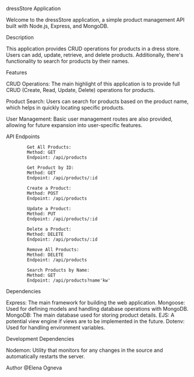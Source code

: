 ﻿dressStore Application

Welcome to the dressStore application, a simple product management API built with Node.js, Express, and MongoDB.

Description

This application provides CRUD operations for products in a dress store. Users can add, update, retrieve, and delete products. Additionally, there's functionality to search for products by their names.

Features

CRUD Operations: The main highlight of this application is to provide full CRUD (Create, Read, Update, Delete) operations for products.

Product Search: Users can search for products based on the product name, which helps in quickly locating specific products.

User Management: Basic user management routes are also provided, allowing for future expansion into user-specific features.

API Endpoints

            Get All Products:
            Method: GET
            Endpoint: /api/products

            Get Product by ID:
            Method: GET
            Endpoint: /api/products/:id

            Create a Product:
            Method: POST
            Endpoint: /api/products

            Update a Product:
            Method: PUT
            Endpoint: /api/products/:id

            Delete a Product:
            Method: DELETE
            Endpoint: /api/products/:id

            Remove All Products:
            Method: DELETE
            Endpoint: /api/products

            Search Products by Name:
            Method: GET
            Endpoint: /api/products?name'kw'



Dependencies

Express: The main framework for building the web application.
Mongoose: Used for defining models and handling database operations with MongoDB.
MongoDB: The main database used for storing product details.
EJS: A potential view engine if views are to be implemented in the future.
Dotenv: Used for handling environment variables.

Development Dependencies

Nodemon: Utility that monitors for any changes in the source and automatically restarts the server.

Author @Elena Ogneva
